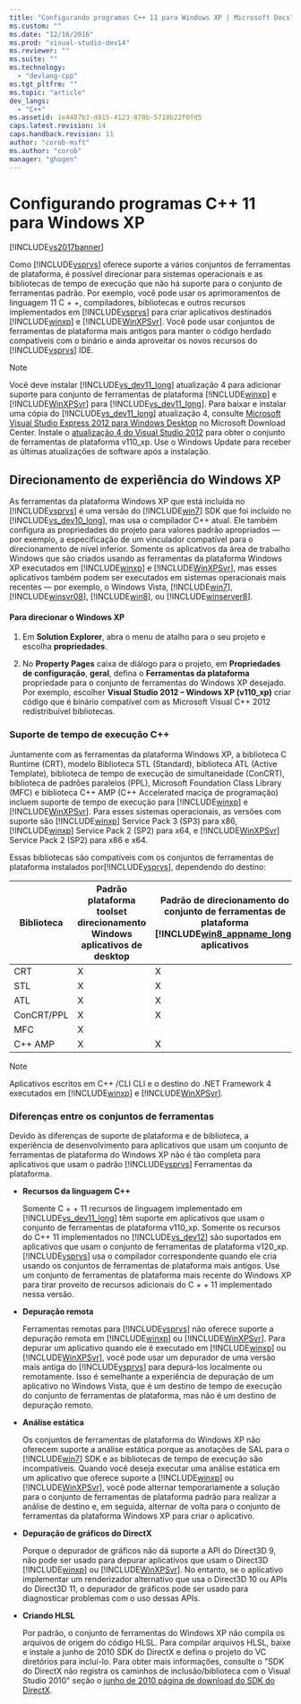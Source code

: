```yaml
---
title: "Configurando programas C++ 11 para Windows XP | Microsoft Docs"
ms.custom: ""
ms.date: "12/16/2016"
ms.prod: "visual-studio-dev14"
ms.reviewer: ""
ms.suite: ""
ms.technology: 
  - "devlang-cpp"
ms.tgt_pltfrm: ""
ms.topic: "article"
dev_langs: 
  - "C++"
ms.assetid: 1e4487b3-d815-4123-878b-5718b22f0fd5
caps.latest.revision: 14
caps.handback.revision: 11
author: "corob-msft"
ms.author: "corob"
manager: "ghogen"
---
```

# Configurando programas C++ 11 para Windows XP
[!INCLUDE[vs2017banner](../assembler/inline/includes/vs2017banner.md)]

Como [!INCLUDE[vsprvs](../assembler/masm/includes/vsprvs_md.md)] oferece suporte a vários conjuntos de ferramentas de plataforma, é possível direcionar para sistemas operacionais e as bibliotecas de tempo de execução que não há suporte para o conjunto de ferramentas padrão.  Por exemplo, você pode usar os aprimoramentos de linguagem 11 C \+ \+, compiladores, bibliotecas e outros recursos implementados em [!INCLUDE[vsprvs](../assembler/masm/includes/vsprvs_md.md)] para criar aplicativos destinados [!INCLUDE[winxp](../build/includes/winxp_md.md)] e [!INCLUDE[WinXPSvr](../build/includes/winxpsvr_md.md)].  Você pode usar conjuntos de ferramentas de plataforma mais antigos para manter o código herdado compatíveis com o binário e ainda aproveitar os novos recursos do [!INCLUDE[vsprvs](../assembler/masm/includes/vsprvs_md.md)] IDE.  
  
> [!NOTE]
>  Você deve instalar [!INCLUDE[vs_dev11_long](../build/includes/vs_dev11_long_md.md)] atualização 4 para adicionar suporte para conjunto de ferramentas de plataforma [!INCLUDE[winxp](../build/includes/winxp_md.md)] e [!INCLUDE[WinXPSvr](../build/includes/winxpsvr_md.md)] para [!INCLUDE[vs_dev11_long](../build/includes/vs_dev11_long_md.md)].  Para baixar e instalar uma cópia do [!INCLUDE[vs_dev11_long](../build/includes/vs_dev11_long_md.md)] atualização 4, consulte [Microsoft Visual Studio Express 2012 para Windows Desktop](http://go.microsoft.com/fwlink/?LinkID=265464) no Microsoft Download Center.  Instale o [atualização 4 do Visual Studio 2012](http://go.microsoft.com/fwlink/?LinkID=335900) para obter o conjunto de ferramentas de plataforma v110\_xp.  Use o Windows Update para receber as últimas atualizações de software após a instalação.  
  
## Direcionamento de experiência do Windows XP  
 As ferramentas da plataforma Windows XP que está incluída no [!INCLUDE[vsprvs](../assembler/masm/includes/vsprvs_md.md)] é uma versão do [!INCLUDE[win7](../build/includes/win7_md.md)] SDK que foi incluído no [!INCLUDE[vs_dev10_long](../build/includes/vs_dev10_long_md.md)], mas usa o compilador C\+\+ atual.  Ele também configura as propriedades do projeto para valores padrão apropriados — por exemplo, a especificação de um vinculador compatível para o direcionamento de nível inferior.  Somente os aplicativos da área de trabalho Windows que são criados usando as ferramentas da plataforma Windows XP executados em [!INCLUDE[winxp](../build/includes/winxp_md.md)] e [!INCLUDE[WinXPSvr](../build/includes/winxpsvr_md.md)], mas esses aplicativos também podem ser executados em sistemas operacionais mais recentes — por exemplo, o Windows Vista, [!INCLUDE[win7](../build/includes/win7_md.md)], [!INCLUDE[winsvr08](../build/includes/winsvr08_md.md)], [!INCLUDE[win8](../build/includes/win8_md.md)], ou [!INCLUDE[winserver8](../build/includes/winserver8_md.md)].  
  
#### Para direcionar o Windows XP  
  
1.  Em **Solution Explorer**, abra o menu de atalho para o seu projeto e escolha **propriedades**.  
  
2.  No **Property Pages** caixa de diálogo para o projeto, em **Propriedades de configuração**, **geral**, defina o **Ferramentas da plataforma** propriedade para o conjunto de ferramentas do Windows XP desejado.  Por exemplo, escolher **Visual Studio 2012 – Windows XP \(v110\_xp\)** criar código que é binário compatível com as Microsoft Visual C\+\+ 2012 redistribuível bibliotecas.  
  
### Suporte de tempo de execução C\+\+  
 Juntamente com as ferramentas da plataforma Windows XP, a biblioteca C Runtime \(CRT\), modelo Biblioteca STL \(Standard\), biblioteca ATL \(Active Template\), biblioteca de tempo de execução de simultaneidade \(ConCRT\), biblioteca de padrões paralelos \(PPL\), Microsoft Foundation Class Library \(MFC\) e biblioteca C\+\+ AMP \(C\+\+ Accelerated maciça de programação\) incluem suporte de tempo de execução para [!INCLUDE[winxp](../build/includes/winxp_md.md)] e [!INCLUDE[WinXPSvr](../build/includes/winxpsvr_md.md)].  Para esses sistemas operacionais, as versões com suporte são [!INCLUDE[winxp](../build/includes/winxp_md.md)] Service Pack 3 \(SP3\) para x86, [!INCLUDE[winxp](../build/includes/winxp_md.md)] Service Pack 2 \(SP2\) para x64, e [!INCLUDE[WinXPSvr](../build/includes/winxpsvr_md.md)] Service Pack 2 \(SP2\) para x86 e x64.  
  
 Essas bibliotecas são compatíveis com os conjuntos de ferramentas de plataforma instalados por[!INCLUDE[vsprvs](../assembler/masm/includes/vsprvs_md.md)], dependendo do destino:  
  
|Biblioteca|Padrão plataforma toolset direcionamento Windows aplicativos de desktop|Padrão de direcionamento do conjunto de ferramentas de plataforma [!INCLUDE[win8_appname_long](../build/includes/win8_appname_long_md.md)] aplicativos|Direcionamento de conjunto de ferramentas de plataforma do Windows XP [!INCLUDE[winxp](../build/includes/winxp_md.md)], [!INCLUDE[WinXPSvr](../build/includes/winxpsvr_md.md)]|  
|----------------|-----------------------------------------------------------------------------|-----------------------------------------------------------------------------------------------------------------------------------------------------|-------------------------------------------------------------------------------------------------------------------------------------------------------------------------------------------|  
|CRT|X|X|X|  
|STL|X|X|X|  
|ATL|X|X|X|  
|ConCRT\/PPL|X|X|X|  
|MFC|X||X|  
|C\+\+ AMP|X|X||  
  
> [!NOTE]
>  Aplicativos escritos em C\+\+ \/CLI CLI e o destino do .NET Framework 4 executados em [!INCLUDE[winxp](../build/includes/winxp_md.md)] e [!INCLUDE[WinXPSvr](../build/includes/winxpsvr_md.md)].  
  
### Diferenças entre os conjuntos de ferramentas  
 Devido às diferenças de suporte de plataforma e de biblioteca, a experiência de desenvolvimento para aplicativos que usam um conjunto de ferramentas de plataforma do Windows XP não é tão completa para aplicativos que usam o padrão [!INCLUDE[vsprvs](../assembler/masm/includes/vsprvs_md.md)] Ferramentas da plataforma.  
  
-   **Recursos da linguagem C\+\+**  
  
     Somente C \+ \+ 11 recursos de linguagem implementado em [!INCLUDE[vs_dev11_long](../build/includes/vs_dev11_long_md.md)] têm suporte em aplicativos que usam o conjunto de ferramentas de plataforma v110\_xp.  Somente os recursos do C\+\+ 11 implementados no [!INCLUDE[vs_dev12](../atl-mfc-shared/includes/vs_dev12_md.md)] são suportados em aplicativos que usam o conjunto de ferramentas de plataforma v120\_xp.  [!INCLUDE[vsprvs](../assembler/masm/includes/vsprvs_md.md)] usa o compilador correspondente quando ele cria usando os conjuntos de ferramentas de plataforma mais antigos.  Use um conjunto de ferramentas de plataforma mais recente do Windows XP para tirar proveito de recursos adicionais do C \+ \+ 11 implementado nessa versão.  
  
-   **Depuração remota**  
  
     Ferramentas remotas para [!INCLUDE[vsprvs](../assembler/masm/includes/vsprvs_md.md)] não oferece suporte a depuração remota em [!INCLUDE[winxp](../build/includes/winxp_md.md)] ou [!INCLUDE[WinXPSvr](../build/includes/winxpsvr_md.md)].  Para depurar um aplicativo quando ele é executado em [!INCLUDE[winxp](../build/includes/winxp_md.md)] ou [!INCLUDE[WinXPSvr](../build/includes/winxpsvr_md.md)], você pode usar um depurador de uma versão mais antiga do [!INCLUDE[vsprvs](../assembler/masm/includes/vsprvs_md.md)] para depurá\-los localmente ou remotamente.  Isso é semelhante a experiência de depuração de um aplicativo no Windows Vista, que é um destino de tempo de execução do conjunto de ferramentas de plataforma, mas não é um destino de depuração remoto.  
  
-   **Análise estática**  
  
     Os conjuntos de ferramentas de plataforma do Windows XP não oferecem suporte a análise estática porque as anotações de SAL para o [!INCLUDE[win7](../build/includes/win7_md.md)] SDK e as bibliotecas de tempo de execução são incompatíveis.  Quando você deseja executar uma análise estática em um aplicativo que oferece suporte a [!INCLUDE[winxp](../build/includes/winxp_md.md)] ou [!INCLUDE[WinXPSvr](../build/includes/winxpsvr_md.md)], você pode alternar temporariamente a solução para o conjunto de ferramentas de plataforma padrão para realizar a análise de destino e, em seguida, alternar de volta para o conjunto de ferramentas da plataforma Windows XP para criar o aplicativo.  
  
-   **Depuração de gráficos do DirectX**  
  
     Porque o depurador de gráficos não dá suporte a API do Direct3D 9, não pode ser usado para depurar aplicativos que usam o Direct3D [!INCLUDE[winxp](../build/includes/winxp_md.md)] ou [!INCLUDE[WinXPSvr](../build/includes/winxpsvr_md.md)].  No entanto, se o aplicativo implementar um renderizador alternativo que usa o Direct3D 10 ou APIs do Direct3D 11, o depurador de gráficos pode ser usado para diagnosticar problemas com o uso dessas APIs.  
  
-   **Criando HLSL**  
  
     Por padrão, o conjunto de ferramentas do Windows XP não compila os arquivos de origem do código HLSL.  Para compilar arquivos HLSL, baixe e instale a junho de 2010 SDK do DirectX e defina o projeto do VC diretórios para incluí\-lo.  Para obter mais informações, consulte o "SDK do DirectX não registra os caminhos de inclusão\/biblioteca com o Visual Studio 2010" seção o [junho de 2010 página de download do SDK do DirectX](http://www.microsoft.com/download/details.aspx?displaylang=en&id=6812).